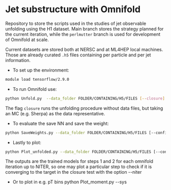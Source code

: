 # Jet substructure with Omnifold

Repository to store the scripts used in the studies of jet observable unfolding using the H1 dataset. Main branch stores the strategy planned for the current iteration, while the ```perlmutter``` branch is used for development of Omnifold at scale. 

Current datasets are stored both at NERSC and at ML4HEP local machines. Those are already curated ```.h5``` files containing per particle and per jet information. 

* To set up the environment:
  
```bash
module load tensorflow/2.9.0 
```

* To run Omnifold use:

```bash
python Unfold.py  --data_folder FOLDER/CONTAINING/H5/FILES [--closure] --niter NITER
```

The flag ```closure``` runs the unfolding procedure without data files, but taking an MC (e.g. Sherpa) as the data representative. 

* To evaluate the save NN and save the weight:
  
```bash
python SaveWeights.py --data_folder FOLDER/CONTAINING/H5/FILES [--config CONFIG.json]
```

* Lastly to plot:
```bash
python Plot_unfolded.py --data_folder FOLDER/CONTAINING/H5/FILES [--config CONFIG.json] --niter NITER (--sys)
```
The outputs are the trained models for steps 1 and 2 for each omnifold iteration up to NITER, so one may plot a particular step to check if it is converging to the target in the closure test with the option --niter

* Or to plot in e.g. pT bins
python Plot_moment.py --sys

